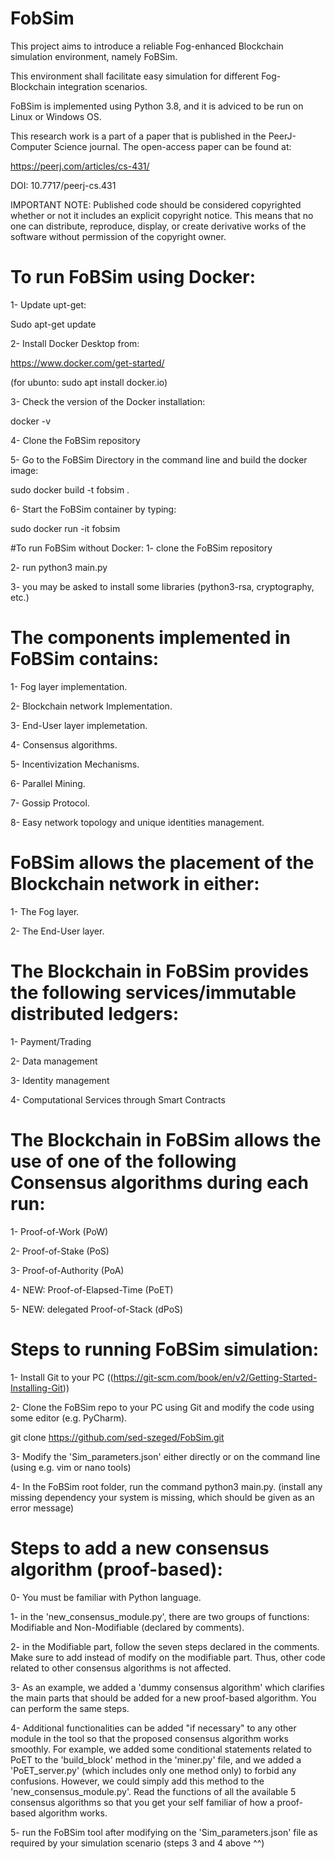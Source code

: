 # FobSim
This project aims to introduce a reliable Fog-enhanced Blockchain simulation environment, namely FoBSim.

This environment shall facilitate easy simulation for different Fog-Blockchain integration scenarios.

FoBSim is implemented using Python 3.8, and it is adviced to be run on Linux or Windows OS.

This research work is a part of a paper that is published in the PeerJ-Computer Science journal. The open-access paper can be found at:

https://peerj.com/articles/cs-431/

DOI: 10.7717/peerj-cs.431

IMPORTANT NOTE: Published code should be considered copyrighted whether or not it includes an explicit copyright notice. This means that no one can distribute, reproduce, display, or create derivative works of the software without permission of the copyright owner.

# To run FoBSim using Docker:
1-	Update upt-get:

Sudo apt-get update 

2-	Install Docker Desktop from:

https://www.docker.com/get-started/

(for ubunto: sudo apt install docker.io)

3-	Check the version of the Docker installation:

docker -v

4-	Clone the FoBSim repository

5-	Go to the FoBSim Directory in the command line and build the docker image:

sudo docker build -t fobsim .

6-	Start the FoBSim container by typing:

sudo docker run -it fobsim

#To run FoBSim without Docker:
1- clone the FoBSim repository

2- run python3 main.py

3- you may be asked to install some libraries (python3-rsa, cryptography, etc.)

# The components implemented in FoBSim contains:
1- Fog layer implementation.

2- Blockchain network Implementation.

3- End-User layer implemetation.

4- Consensus algorithms.

5- Incentivization Mechanisms.

6- Parallel Mining.

7- Gossip Protocol.

8- Easy network topology and unique identities management.

# FoBSim allows the placement of the Blockchain network in either:
1- The Fog layer.

2- The End-User layer.

# The Blockchain in FoBSim provides the following services/immutable distributed ledgers:
1- Payment/Trading

2- Data management

3- Identity management

4- Computational Services through Smart Contracts

# The Blockchain in FoBSim allows the use of one of the following Consensus algorithms during each run:
1- Proof-of-Work (PoW)

2- Proof-of-Stake (PoS)

3- Proof-of-Authority (PoA)

4- NEW: Proof-of-Elapsed-Time (PoET)

5- NEW: delegated Proof-of-Stack (dPoS)

# Steps to running FoBSim simulation:
1- Install Git to your PC ((https://git-scm.com/book/en/v2/Getting-Started-Installing-Git))

2- Clone the FoBSim repo to your PC using Git and modify the code using some editor (e.g. PyCharm).

git clone https://github.com/sed-szeged/FobSim.git

3- Modify the 'Sim_parameters.json' either directly or on the command line (using e.g. vim or nano tools)

4- In the FoBSim root folder, run the command python3 main.py. (install any missing dependency your system is missing, which should be given as an error message)

# Steps to add a new consensus algorithm (proof-based):
0- You must be familiar with Python language.

1- in the 'new_consensus_module.py', there are two groups of functions: Modifiable and Non-Modifiable (declared by comments).

2- in the Modifiable part, follow the seven steps declared in the comments. Make sure to add instead of modify on the modifiable part. Thus, other code related to other consensus algorithms is not affected.

3- As an example, we added a 'dummy consensus algorithm' which clarifies the main parts that should be added for a new proof-based algorithm. You can perform the same steps. 

4- Additional functionalities can be added "if necessary" to any other module in the tool so that the proposed consensus algorithm works smoothly. For example, we added some conditional statements related to PoET to the 'build_block' method in the 'miner.py' file, and we added a 'PoET_server.py' (which includes only one method only) to forbid any confusions. However, we could simply add this method to the 'new_consensus_module.py'. Read the functions of all the available 5 consensus algorithms so that you get your self familiar of how a proof-based algorithm works.

5- run the FoBSim tool after modifying on the 'Sim_parameters.json' file as required by your simulation scenario (steps 3 and 4 above ^^)
